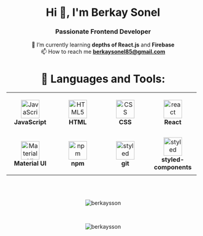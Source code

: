 <h1 align="center">Hi 👋, I'm Berkay Sonel</h1>
<h3 align="center">Passionate Frontend Developer</h3>

<div align="center">
  
🌱 I’m currently learning **depths of React.js** and **Firebase**
 <br/>
📫 How to reach me **berkaysonel85@gmail.com**
</div>
<div align="center">
<h1>🔧 Languages and Tools:</h1> 
<table>
  <tr>
    <td align="center" height="108" width="108">
      <img
        src="https://seeklogo.com/images/J/javascript-js-logo-2949701702-seeklogo.com.png"
        width="auto"
        height="48"
        alt="JavaScript"
      />
      <br /><strong>JavaScript</strong>
    </td>
    <td align="center" height="108" width="108">
      <img
        src="https://seeklogo.com/images/H/html5-without-wordmark-color-logo-14D252D878-seeklogo.com.png"
        width="auto"
        height="48"
        alt="HTML5"
      />
      <br /><strong>HTML</strong>
    </td>
    <td align="center" height="108" width="108">
      <img
        src="https://seeklogo.com/images/C/css-3-logo-023C1A7171-seeklogo.com.png"
        width="auto"
        height="48"
        alt="CSS"
      />
      <br /><strong>CSS</strong>
    </td>
    <td align="center" height="108" width="108">
      <img
        src="https://seeklogo.com/images/R/react-logo-7B3CE81517-seeklogo.com.png"
        width="auto"
        height="48"
        alt="react"
      />
    <br /><strong>React</strong>
    </td>
  <tr>
  </tr>
    <td align="center" height="108" width="108">
      <img
        src="https://cdn.jsdelivr.net/gh/devicons/devicon/icons/materialui/materialui-original.svg"
        width="auto"
        height="48"
        alt="Material UI"
      />
      <br /><strong>Material UI</strong>
    </td>
    <td align="center" height="108" width="108">
      <img
        src="https://seeklogo.com/images/N/npm-node-package-manager-logo-DE93649ED1-seeklogo.com.png"
        width="auto"
        height="48"
        alt="npm"
      />
      <br /><strong>npm</strong>
    </td>
      <td align="center" height="108" width="auto">
      <img
        src="https://git-scm.com/images/logos/downloads/Git-Icon-1788C.svg"
        width="auto"
        height="48"
        alt="styled"
      />
      <br /><strong>git</strong>
    </td>
    <td align="center" height="108" width="auto">
      <img
        src="https://cdn.worldvectorlogo.com/logos/styled-components-1.svg"
        width="auto"
        height="48"
        alt="styled"
      />
      <br /><strong>styled-components</strong>
    </td>
  </tr>
</table>
<br/>
<br/>
<p><img align="center" src="https://github-readme-stats.vercel.app/api/top-langs?username=berkaysson&show_icons=true&locale=en&layout=compact" alt="berkaysson" /></p>
<br/>
<p><img align="center" src="https://github-readme-streak-stats.herokuapp.com/?user=berkaysson&theme=highcontrast" alt="berkaysson" /></p>
</div>
